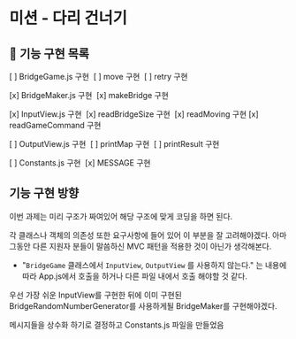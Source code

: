 # 미션 - 다리 건너기

## 🚀 기능 구현 목록
[ ] BridgeGame.js 구현
​	[ ] move 구현
​	[ ] retry 구현

[x] BridgeMaker.js 구현
​	[x] makeBridge 구현

[x] InputView.js 구현
​	[x] readBridgeSize 구현
​	[x] readMoving 구현
​	[x] readGameCommand 구현

[ ] OutputView.js 구현
​	[ ] printMap 구현
​	[ ] printResult 구현

[ ] Constants.js 구현
​	[x] MESSAGE 구현


## 기능 구현 방향

이번 과제는 미리 구조가 짜여있어 해당 구조에 맞게 코딩을 하면 된다.

각 클래스나 객체의 의존성 또한 요구사항에 들어 있어 이 부분을 잘 고려해야겠다. 아마 그동안 다른 지원자 분들이 말씀하신 MVC 패턴을 적용한 것이 아닌가 생각해본다.

* "`BridgeGame` 클래스에서 `InputView`, `OutputView` 를 사용하지 않는다." 는 내용에 따라 App.js에서 호출을 하거나 다른 파일 내에서 호출 해야할 것 같다.

우선 가장 쉬운 InputView를 구현한 뒤에 이미 구현된 BridgeRandomNumberGenerator를 사용하게될 BridgeMaker를 구현해야겠다.

메시지들을 상수화 하기로 결정하고 Constants.js 파일을 만들었음
